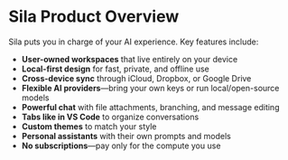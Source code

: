 # Sila Product Overview

Sila puts you in charge of your AI experience. Key features include:

- **User-owned workspaces** that live entirely on your device
- **Local-first design** for fast, private, and offline use
- **Cross-device sync** through iCloud, Dropbox, or Google Drive
- **Flexible AI providers**—bring your own keys or run local/open-source models
- **Powerful chat** with file attachments, branching, and message editing
- **Tabs like in VS Code** to organize conversations
- **Custom themes** to match your style
- **Personal assistants** with their own prompts and models
- **No subscriptions**—pay only for the compute you use
